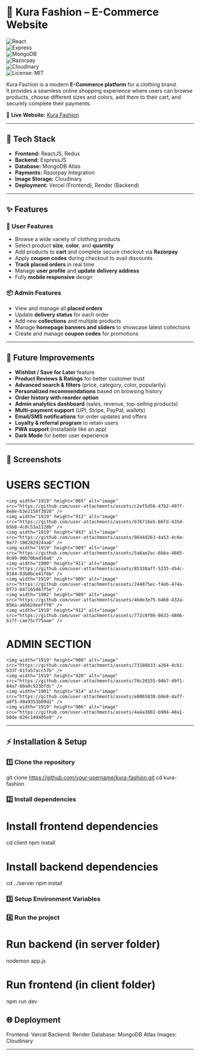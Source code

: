# 👗 Kura Fashion – E-Commerce Website  

![React](https://img.shields.io/badge/Frontend-ReactJS-blue?logo=react)  
![Express](https://img.shields.io/badge/Backend-ExpressJS-lightgrey?logo=express)  
![MongoDB](https://img.shields.io/badge/Database-MongoDB-green?logo=mongodb)  
![Razorpay](https://img.shields.io/badge/Payments-Razorpay-blue)  
![Cloudinary](https://img.shields.io/badge/Storage-Cloudinary-orange?logo=cloudinary)  
![License: MIT](https://img.shields.io/badge/License-MIT-yellow)  

Kura Fashion is a modern **E-Commerce platform** for a clothing brand.  
It provides a seamless online shopping experience where users can browse products, choose different sizes and colors, add them to their cart, and securely complete their payments.  

🔗 **Live Website:** [Kura Fashion](https://kura-fashion.vercel.app/)  

---

## 🚀 Tech Stack
- **Frontend:** ReactJS, Redux  
- **Backend:** ExpressJS  
- **Database:** MongoDB Atlas  
- **Payments:** Razorpay Integration  
- **Image Storage:** Cloudinary  
- **Deployment:** Vercel (Frontend), Render (Backend)  

---

## ✨ Features

### 🛒 User Features
- Browse a wide variety of clothing products  
- Select product **size**, **color**, and **quantity**  
- Add products to **cart** and complete secure checkout via **Razorpay**  
- Apply **coupon codes** during checkout to avail discounts  
- **Track placed orders** in real time  
- Manage **user profile** and **update delivery address**  
- Fully **mobile responsive** design  

### 📦 Admin Features
- View and manage all **placed orders**  
- Update **delivery status** for each order  
- Add new **collections** and multiple products  
- Manage **homepage banners and sliders** to showcase latest collections  
- Create and manage **coupon codes** for promotions  

---

## 🔮 Future Improvements
- **Wishlist / Save for Later** feature  
- **Product Reviews & Ratings** for better customer trust  
- **Advanced search & filters** (price, category, color, popularity)  
- **Personalized recommendations** based on browsing history  
- **Order history with reorder option**  
- **Admin analytics dashboard** (sales, revenue, top-selling products)  
- **Multi-payment support** (UPI, Stripe, PayPal, wallets)  
- **Email/SMS notifications** for order updates and offers  
- **Loyalty & referral program** to retain users  
- **PWA support** (installable like an app)  
- **Dark Mode** for better user experience  

---

## 📸 Screenshots  
  # USERS SECTION
    <img width="1919" height="865" alt="image" src="https://github.com/user-attachments/assets/c2ef5d56-47b2-497f-8e8e-b3e2150f3020" />
    <img width="1919" height="912" alt="image" src="https://github.com/user-attachments/assets/b76716e5-66fd-435d-b5b8-4c8c53a1128b" />
    <img width="1919" height="843" alt="image" src="https://github.com/user-attachments/assets/9644d263-4a53-4c0a-9a77-108282924aab" />
    <img width="1919" height="909" alt="image" src="https://github.com/user-attachments/assets/5a6ae2ac-6bba-4665-9c09-90b70bed10a8" />
    <img width="1900" height="911" alt="image" src="https://github.com/user-attachments/assets/85338aff-5235-454c-9184-83b0bce41f6b" />
    <img width="1919" height="909" alt="image" src="https://github.com/user-attachments/assets/244875ec-f4eb-474a-8f73-847165467f5e" />
    <img width="1902" height="909" alt="image" src="https://github.com/user-attachments/assets/46de3e75-b468-432a-856a-a6b62deefff0" />
    <img width="1919" height="912" alt="image" src="https://github.com/user-attachments/assets/772c0f86-8633-4806-b17f-cae75cf75aae" />

    
  # ADMIN SECTION
    <img width="1919" height="900" alt="image" src="https://github.com/user-attachments/assets/73188b33-a264-4cb1-b33f-81fa57acc57b" />
    <img width="1919" height="920" alt="image" src="https://github.com/user-attachments/assets/70c20155-94b7-49f1-84a7-80a0c923bfdc" />
    <img width="1901" height="914" alt="image" src="https://github.com/user-attachments/assets/e8065838-b0e8-4a77-a0f5-49a9353b09d2" />
    <img width="1919" height="906" alt="image" src="https://github.com/user-attachments/assets/4a4a3802-b904-48a1-b0de-826c149405e9" />


---

## ⚡ Installation & Setup

### 1️⃣ Clone the repository

git clone https://github.com/your-username/kura-fashion.git
cd kura-fashion

### 2️⃣ Install dependencies
# Install frontend dependencies
cd client
npm install

# Install backend dependencies
cd ../server
npm install

### 3️⃣ Setup Environment Variables

### 4️⃣ Run the project

# Run backend (in server folder)
nodemon app.js

# Run frontend (in client folder)
npm run dev

## 🌐 Deployment

Frontend: Vercel
Backend: Render
Database: MongoDB Atlas
Images: Cloudinary

---

